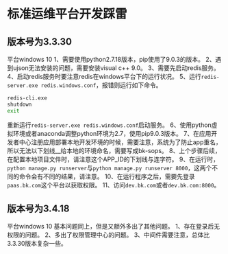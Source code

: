 # 标准运维平台开发踩雷
## 版本号为3.3.30
平台windows 10
1、需要使用python2.7.18版本，pip使用了9.0.3的版本。
2、遇到ujson无法安装的问题，需要安装visual c++ 9.0。
3、需要先启动redis服务。
4、启动redis服务时要注意redis在windows平台下的运行状况。
5、运行`redis-server.exe redis.windows.conf`，报错则运行如下命令。
```cmd
redis-cli.exe
shutdown
exit
```
重新运行`redis-server.exe redis.windows.conf`启动服务。
6、使用python虚拟环境或者anaconda调整python环境为2.7，使用pip9.0.3版本。
7、在应用开发者中心注册应用部署本地开发环境的时候，需要注意，系统为了防止app重名，所以无法以下划线__给本地的环境命名，需要写成bk-sops。
8、上个步骤后续，在配置本地项目文件时，请注意这个APP_ID的下划线与连字符。
9、在运行时，`python manage.py runserver`与`python manage.py runserver 8000`，这两个不同的命令会有不同的结果，请注意。
10、在运行程序之后，需要先登录`paas.bk.com`这个平台以获取权限。
11、访问`dev.bk.com`或者`dev.bk.com:8000`。

## 版本号为3.4.18
平台windows 10
基本问题同上，但是又额外多出了其他问题。
1、存在登录后无权限的问题。
2、多出了权限管理中心的问题。
3、中间件需要注意，总体比3.3.30版本复杂一些。